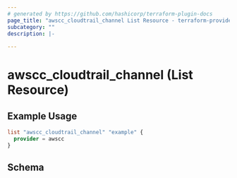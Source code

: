```yaml
---
# generated by https://github.com/hashicorp/terraform-plugin-docs
page_title: "awscc_cloudtrail_channel List Resource - terraform-provider-awscc"
subcategory: ""
description: |-
  
---
```


# awscc_cloudtrail_channel (List Resource)



## Example Usage

```terraform
list "awscc_cloudtrail_channel" "example" {
  provider = awscc
}
```

<!-- schema generated by tfplugindocs -->
## Schema
